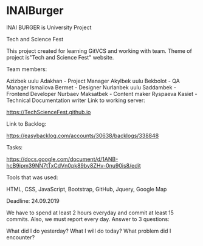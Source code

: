 # INAIBurger
INAI BURGER is University Project

Tech and Science Fest

This project created for learning GitVCS and working with team. Theme of project is"Tech and Science Fest" website.

Team members:

Azizbek uulu Adakhan - Project Manager
Akylbek uulu Bekbolot - QA Manager
Ismailova Bermet - Designer
Nurlanbek uulu Saddambek - Frontend Developer
Nurbaev Maksatbek - Content maker
Ryspaeva Kasiet - Technical Documentation writer
Link to working server:

https://TechScienceFest.github.io

Link to Backlog:

https://easybacklog.com/accounts/30638/backlogs/338848

Tasks:

https://docs.google.com/document/d/1ANB-hcB9ipm39NN7tTxCdVn0pk89by8ZHv-0nu90is8/edit

Tools that was used:

HTML, CSS, JavaScript, Bootstrap, GitHub, Jquery, Google Map

Deadline: 24.09.2019

We have to spend at least 2 hours everyday and commit at least 15 commits. Also, we must report every day. Answer to 3 questions:

What did I do yesterday?
What I will do today?
What problem did I encounter?
